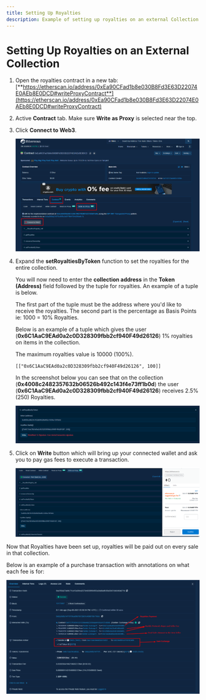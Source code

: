```yaml
---
title: Setting Up Royalties
description: Example of setting up royalties on an external Collection
---
```


# Setting Up Royalties on an External Collection

1. Open the royalties contract in a new tab: [**https://etherscan.io/address/0xEa90CFad1b8e030B8Fd3E63D22074E0AEb8E0DCD#writeProxyContract**](https://etherscan.io/address/0xEa90CFad1b8e030B8Fd3E63D22074E0AEb8E0DCD#writeProxyContract)
2. Active **Contract** tab. Make sure **Write as Proxy** is selected near the top.
3. Click **Connect to Web3**.

    ![](img/use_case_1.png)

4. Expand the **setRoyaltiesByToken** function to set the royalties for the entire collection.

    You will now need to enter the **collection address** in the **Token (Address)** field followed by the tuple for royalties. An example of a tuple is below.

    The first part of the tuple must be the address where you'd like to receive the royalties. The second part is the percentage as Basis Points ie: 1000 = 10% Royalties.

    Below is an example of a tuple which gives the user (**0x6C1AaC9EAd0a2c0D328309fbb2cf940F49d26126**) 1% royalties on items in the collection.

    The maximum royalties value is 10000 (100%).

    ```
    [["0x6C1AaC9EAd0a2c0D328309fbb2cf940F49d26126", 100]]
    ```

    In the screenshot below you can see that on the collection (**0x4008c2482357632b06526b492c143f4e73ff1b0d**) the user (**0x6C1AaC9EAd0a2c0D328309fbb2cf940F49d26126**) receives 2.5% (250) Royalties.

    ![](img/use_case_2.png)

5. Click on **Write** button which will bring up your connected wallet and ask you to pay gas fees to execute a transaction.

    ![](img/use_case_3.png)

Now that Royalties have been set up, royalties will be paid out on every sale in that collection.

Below is an example of a purchase transaction with annotations on what each fee is for:

![](img/use_case_4.png)
